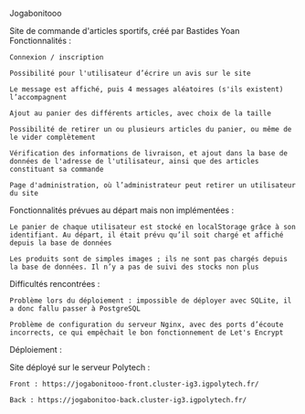 Jogabonitooo

Site de commande d'articles sportifs, créé par Bastides Yoan
Fonctionnalités :

    Connexion / inscription

    Possibilité pour l'utilisateur d’écrire un avis sur le site

    Le message est affiché, puis 4 messages aléatoires (s'ils existent) l’accompagnent

    Ajout au panier des différents articles, avec choix de la taille

    Possibilité de retirer un ou plusieurs articles du panier, ou même de le vider complètement

    Vérification des informations de livraison, et ajout dans la base de données de l'adresse de l'utilisateur, ainsi que des articles constituant sa commande

    Page d'administration, où l’administrateur peut retirer un utilisateur du site


Fonctionnalités prévues au départ mais non implémentées :

    Le panier de chaque utilisateur est stocké en localStorage grâce à son identifiant. Au départ, il était prévu qu’il soit chargé et affiché depuis la base de données

    Les produits sont de simples images ; ils ne sont pas chargés depuis la base de données. Il n’y a pas de suivi des stocks non plus


Difficultés rencontrées :

    Problème lors du déploiement : impossible de déployer avec SQLite, il a donc fallu passer à PostgreSQL

    Problème de configuration du serveur Nginx, avec des ports d’écoute incorrects, ce qui empêchait le bon fonctionnement de Let's Encrypt


Déploiement :

Site déployé sur le serveur Polytech :

    Front : https://jogabonitooo-front.cluster-ig3.igpolytech.fr/

    Back : https://jogabonitoo-back.cluster-ig3.igpolytech.fr/